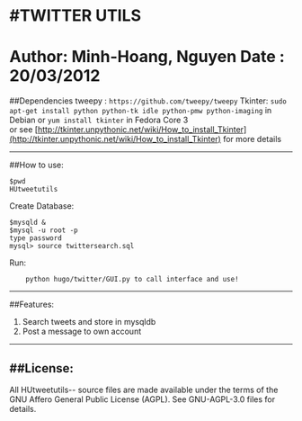 #TWITTER UTILS
================================================================================
Author: Minh-Hoang, Nguyen
Date  : 20/03/2012
================================================================================

##Dependencies
tweepy :   ```https://github.com/tweepy/tweepy```
Tkinter:   ```sudo apt-get install python python-tk idle python-pmw python-imaging``` in Debian
	or ```yum install tkinter``` in Fedora Core 3  
	or see [http://tkinter.unpythonic.net/wiki/How_to_install_Tkinter](http://tkinter.unpythonic.net/wiki/How_to_install_Tkinter) for 
	   more details

-----------
##How to use:

```
$pwd
HUtweetutils
```

Create Database:
```
$mysqld &
$mysql -u root -p
type password
mysql> source twittersearch.sql
```
Run:
```
    python hugo/twitter/GUI.py to call interface and use!
```
-------------
##Features:

1. Search tweets and store in mysqldb
2. Post a message to own account
-------------

##License:
-------------
  All HUtweetutils-- source files are made available under the terms of the
  GNU Affero General Public License (AGPL).  See GNU-AGPL-3.0 files for
  details.


